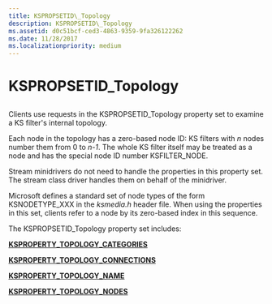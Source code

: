 ```yaml
---
title: KSPROPSETID\_Topology
description: KSPROPSETID\_Topology
ms.assetid: d0c51bcf-ced3-4863-9359-9fa326122262
ms.date: 11/28/2017
ms.localizationpriority: medium
---
```


# KSPROPSETID\_Topology


## <span id="ddk_kspropsetid_topology_ks"></span><span id="DDK_KSPROPSETID_TOPOLOGY_KS"></span>


Clients use requests in the KSPROPSETID\_Topology property set to examine a KS filter's internal topology.

Each node in the topology has a zero-based node ID: KS filters with *n* nodes number them from 0 to *n-1*. The whole KS filter itself may be treated as a node and has the special node ID number KSFILTER\_NODE.

Stream minidrivers do not need to handle the properties in this property set. The stream class driver handles them on behalf of the minidriver.

Microsoft defines a standard set of node types of the form KSNODETYPE\_XXX in the *ksmedia.h* header file. When using the properties in this set, clients refer to a node by its zero-based index in this sequence.

The KSPROPSETID\_Topology property set includes:

[**KSPROPERTY\_TOPOLOGY\_CATEGORIES**](ksproperty-topology-categories.md)

[**KSPROPERTY\_TOPOLOGY\_CONNECTIONS**](ksproperty-topology-connections.md)

[**KSPROPERTY\_TOPOLOGY\_NAME**](ksproperty-topology-name.md)

[**KSPROPERTY\_TOPOLOGY\_NODES**](ksproperty-topology-nodes.md)

 

 






